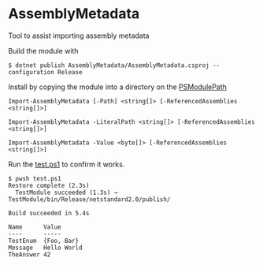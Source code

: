 # AssemblyMetadata

Tool to assist importing assembly metadata

Build the module with

```
$ dotnet publish AssemblyMetadata/AssemblyMetadata.csproj --configuration Release
```

Install by copying the module into a directory on the [PSModulePath](https://learn.microsoft.com/en-us/powershell/module/microsoft.powershell.core/about/about_psmodulepath)

```
Import-AssemblyMetadata [-Path] <string[]> [-ReferencedAssemblies <string[]>]

Import-AssemblyMetadata -LiteralPath <string[]> [-ReferencedAssemblies <string[]>]

Import-AssemblyMetadata -Value <byte[]> [-ReferencedAssemblies <string[]>]
```

Run the [test.ps1](test.ps1) to confirm it works.

```
$ pwsh test.ps1
Restore complete (2.3s)
  TestModule succeeded (1.3s) → TestModule/bin/Release/netstandard2.0/publish/

Build succeeded in 5.4s

Name      Value
----      -----
TestEnum  {Foo, Bar}
Message   Hello World
TheAnswer 42
```
